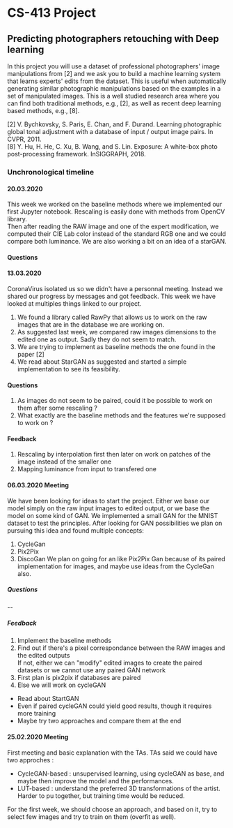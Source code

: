 # CS-413 Project
## Predicting photographers retouching with Deep learning

In this project you will use a dataset of professional photographers' image manipulations from [2] and we ask you to build a machine learning system that learns experts' edits from the dataset. This is useful when automatically generating similar photographic manipulations based on the examples in a set of manipulated images. This is a well studied research area where you can find both traditional methods, e.g., [2], as well as recent deep learning based methods, e.g., [8].

[2]  V. Bychkovsky, S. Paris, E. Chan, and F. Durand.  Learning photographic global tonal adjustment with a database of input / output image pairs. In CVPR, 2011.  
[8] Y. Hu, H. He, C. Xu, B. Wang, and S. Lin.  Exposure:  A white-box photo post-processing framework.  InSIGGRAPH, 2018.

### Unchronological timeline
#### 20.03.2020
This week we worked on the baseline methods where we implemented our first Jupyter notebook. Rescaling is easily done with methods from OpenCV library.  
Then after reading the RAW image and one of the expert modification, we computed their CIE Lab color instead of the standard RGB one and we could compare both luminance. We are also working a bit on an idea of a starGAN.

#### Questions

#### 13.03.2020
CoronaVirus isolated us so we didn't have a personnal meeting. Instead we shared our progress by messages and got feedback.
This week we have looked at multiples things linked to our project.
1. We found a library called RawPy that allows us to work on the raw images that are in the database we are working on.
2. As suggested last week, we compared raw images dimensions to the edited one as output. Sadly they do not seem to match.
3. We are trying to implement as baseline methods the one found in the paper [2]
4. We read about StarGAN as suggested and started a simple implementation to see its feasibility.

#### Questions
1. As images do not seem to be paired, could it be possible to work on them after some rescaling ?
2. What exactly are the baseline methods and the features we're supposed to work on ?

#### Feedback
1. Rescaling by interpolation first then later on work on patches of the image instead of the smaller one
2. Mapping luminance from input to transfered one

#### 06.03.2020 Meeting
We have been looking for ideas to start the project.
Either we base our model simply on the raw input images to edited output, or we base the model on some kind of GAN.
We implemented a small GAN for the MNIST dataset to test the principles.
After looking for GAN possibilities we plan on pursuing this idea and found multiple concepts:
1. CycleGan
2. Pix2Pix
3. DiscoGan
We plan on going for an like Pix2Pix Gan because of its paired implementation for images, and maybe use ideas from the CycleGan also.

##### Questions 
-- 

##### Feedback
1. Implement the baseline methods
2. Find out if there's a pixel correspondance between the RAW images and the edited outputs  
If not, either we can "modify" edited images to create the paired datasets or we cannot use any paired GAN network
3. First plan is pix2pix if databases are paired
4. Else we will work on cycleGAN

- Read about StartGAN
- Even if paired cycleGAN could yield good results, though it requires more training
- Maybe try two approaches and compare them at the end

#### 25.02.2020 Meeting
First meeting and basic explanation with the TAs.
TAs said we could have two approches : 
- CycleGAN-based : unsupervised learning, using cycleGAN as base, and maybe then improve the model and the performances. 
- LUT-based : understand the preferred 3D transformations of the artist. Harder to pu together, but training time would be reduced. 


For the first week, we should choose an approach, and based on it, try to select few images and try to train on them (overfit as well).
